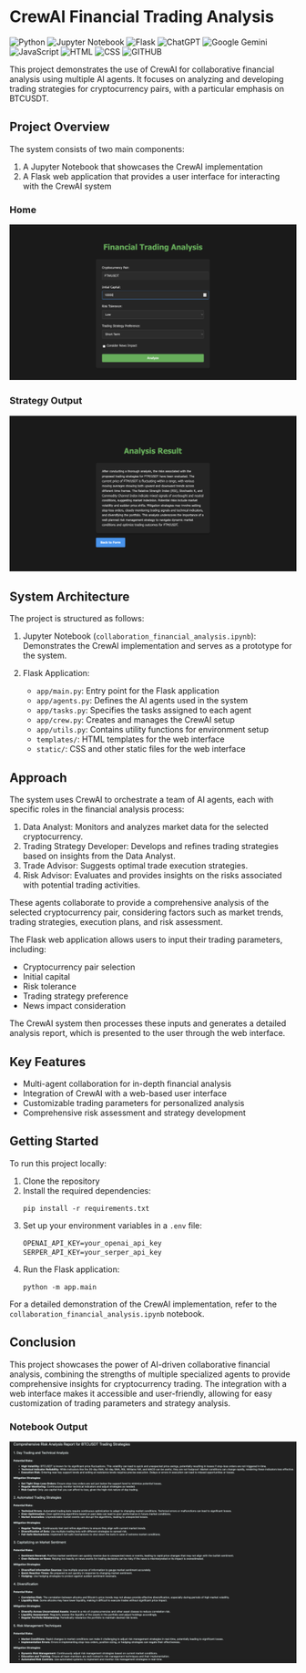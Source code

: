 # CrewAI Financial Trading Analysis

![Python](https://img.shields.io/badge/python-3670A0?style=for-the-badge&logo=python&logoColor=ffdd54)
![Jupyter Notebook](https://img.shields.io/badge/jupyter-%23FA0F00.svg?style=for-the-badge&logo=jupyter&logoColor=white)
![Flask](https://img.shields.io/badge/flask-%23000.svg?style=for-the-badge&logo=flask&logoColor=white)
![ChatGPT](https://img.shields.io/badge/ChatGPT-74aa9c?style=for-the-badge&logo=openai&logoColor=white)
![Google Gemini](https://img.shields.io/badge/Google%20Gemini-8E75B2?style=for-the-badge&logo=googlegemini&logoColor=white)
![JavaScript](https://img.shields.io/badge/JavaScript-323330?style=for-the-badge&logo=javascript&logoColor=F7DF1E)
![HTML](https://img.shields.io/badge/HTML5-E34F26?style=for-the-badge&logo=html5&logoColor=white)
![CSS](https://img.shields.io/badge/CSS3-1572B6?style=for-the-badge&logo=css3&logoColor=white)
![GITHUB](https://img.shields.io/badge/GitHub-100000?style=for-the-badge&logo=github&logoColor=white)

This project demonstrates the use of CrewAI for collaborative financial analysis using multiple AI agents. It focuses on analyzing and developing trading strategies for cryptocurrency pairs, with a particular emphasis on BTCUSDT.

## Project Overview

The system consists of two main components:
1. A Jupyter Notebook that showcases the CrewAI implementation
2. A Flask web application that provides a user interface for interacting with the CrewAI system

### Home
<a target="_blank">
    <img src="images/home.png" />
</a>

### Strategy Output
<a target="_blank">
    <img src="images/result.png" />
</a>

## System Architecture

The project is structured as follows:

1. Jupyter Notebook (`collaboration_financial_analysis.ipynb`): Demonstrates the CrewAI implementation and serves as a prototype for the system.

2. Flask Application:
   - `app/main.py`: Entry point for the Flask application
   - `app/agents.py`: Defines the AI agents used in the system
   - `app/tasks.py`: Specifies the tasks assigned to each agent
   - `app/crew.py`: Creates and manages the CrewAI setup
   - `app/utils.py`: Contains utility functions for environment setup
   - `templates/`: HTML templates for the web interface
   - `static/`: CSS and other static files for the web interface

## Approach

The system uses CrewAI to orchestrate a team of AI agents, each with specific roles in the financial analysis process:

1. Data Analyst: Monitors and analyzes market data for the selected cryptocurrency.
2. Trading Strategy Developer: Develops and refines trading strategies based on insights from the Data Analyst.
3. Trade Advisor: Suggests optimal trade execution strategies.
4. Risk Advisor: Evaluates and provides insights on the risks associated with potential trading activities.

These agents collaborate to provide a comprehensive analysis of the selected cryptocurrency pair, considering factors such as market trends, trading strategies, execution plans, and risk assessment.

The Flask web application allows users to input their trading parameters, including:
- Cryptocurrency pair selection
- Initial capital
- Risk tolerance
- Trading strategy preference
- News impact consideration

The CrewAI system then processes these inputs and generates a detailed analysis report, which is presented to the user through the web interface.

## Key Features

- Multi-agent collaboration for in-depth financial analysis
- Integration of CrewAI with a web-based user interface
- Customizable trading parameters for personalized analysis
- Comprehensive risk assessment and strategy development

## Getting Started

To run this project locally:

1. Clone the repository
2. Install the required dependencies:
   ```
   pip install -r requirements.txt
   ```
3. Set up your environment variables in a `.env` file:
   ```
   OPENAI_API_KEY=your_openai_api_key
   SERPER_API_KEY=your_serper_api_key
   ```
4. Run the Flask application:
   ```
   python -m app.main
   ```

For a detailed demonstration of the CrewAI implementation, refer to the `collaboration_financial_analysis.ipynb` notebook.

## Conclusion

This project showcases the power of AI-driven collaborative financial analysis, combining the strengths of multiple specialized agents to provide comprehensive insights for cryptocurrency trading. The integration with a web interface makes it accessible and user-friendly, allowing for easy customization of trading parameters and strategy analysis.

### Notebook Output
<a target="_blank">
    <img src="images/output.png" />
</a>